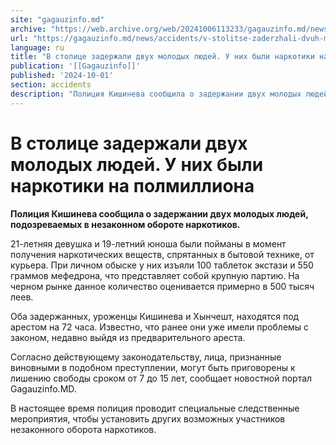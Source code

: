```yaml
---
site: "gagauzinfo.md"
archive: "https://web.archive.org/web/20241006113233/gagauzinfo.md/news/accidents/v-stolitse-zaderzhali-dvuh-molodih-lyudei-u-nih-bili-narkotiki-na-polmilliona"
url: "https://gagauzinfo.md/news/accidents/v-stolitse-zaderzhali-dvuh-molodih-lyudei-u-nih-bili-narkotiki-na-polmilliona"
language: ru
title: "В столице задержали двух молодых людей. У них были наркотики на полмиллиона"
publication: '[[Gagauzinfo]]'
published: '2024-10-01'
section: accidents
description: "Полиция Кишинева сообщила о задержании двух молодых людей, подозреваемых в незаконном обороте наркотиков."
---
```


# В столице задержали двух молодых людей. У них были наркотики на полмиллиона

**Полиция Кишинева сообщила о задержании двух молодых людей, подозреваемых в незаконном обороте наркотиков.**

21-летняя девушка и 19-летний юноша были пойманы в момент получения наркотических веществ, спрятанных в бытовой технике, от курьера. При личном обыске у них изъяли 100 таблеток экстази и 550 граммов мефедрона, что представляет собой крупную партию. На черном рынке данное количество оценивается примерно в 500 тысяч леев.

Оба задержанных, уроженцы Кишинева и Хынчешт, находятся под арестом на 72 часа. Известно, что ранее они уже имели проблемы с законом, недавно выйдя из предварительного ареста.

Согласно действующему законодательству, лица, признанные виновными в подобном преступлении, могут быть приговорены к лишению свободы сроком от 7 до 15 лет, сообщает новостной портал Gagauzinfo.MD.

В настоящее время полиция проводит специальные следственные мероприятия, чтобы установить других возможных участников незаконного оборота наркотиков.